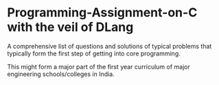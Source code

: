 # Programming-Assignment-on-C with the veil of DLang
A comprehensive list of questions and solutions of typical problems that typically form the first step of getting into core programming.

This might form a major part of the first year curriculum of major engineering schools/colleges in India.                              
